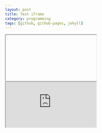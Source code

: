 ```yaml
---
layout: post
title: Test iframe
category: programming
tags: [github, github-pages, jekyll]
---
```



<iframe> src="http://nbviewer.ipython.org/urls/dl.dropboxusercontent.com/u/38371278/GoogleDrive_GrabFiles.ipynb" width="800" height="1500"></iframe>


<iframe src="http://bl.ocks.org/mbostock/raw/4061502/0a200ddf998aa75dfdb1ff32e16b680a15e5cb01/" marginwidth="0" marginheight="0" scrolling="no"></iframe>

